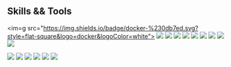 <!-- skills & tools -->
## Skills && Tools 
<im=g src="https://img.shields.io/badge/docker-%230db7ed.svg?style=flat-square&logo=docker&logoColor=white"> 
<img src="https://img.shields.io/badge/java-007396?style=flat-square&logo=OpenJDK&logoColor=white">
<img src="https://img.shields.io/badge/Spring-6DB33F?style=flat-square&logo=Spring&logoColor=white">
<img src="https://img.shields.io/badge/springboot-6DB33F?style=flat-square&logo=springboot&logoColor=white">
<img src="https://img.shields.io/badge/Spring Security-6DB33F?style=flat-square&logo=Spring Security&logoColor=white">
<img src="https://img.shields.io/badge/MySQL-4479A1?style=flat-square&logo=MySQL&logoColor=white">
<img src="https://img.shields.io/badge/nginx-%23009639.svg?style=flat-square&logo=nginx&logoColor=white">
<img src="https://img.shields.io/badge/docker-%230db7ed.svg?style=flat-square&logo=docker&logoColor=white"> 
<img src="https://img.shields.io/badge/grafana-%23F46800.svg?style=flat-square&logo=grafana&logoColor=white">
<img src="https://img.shields.io/badge/Prometheus-E6522C?style=flat-square&logo=Prometheus&logoColor=white">

<img src="https://img.shields.io/badge/HTML5-E34F26?style=flat-square&logo=HTML5&logoColor=white">
<img src="https://img.shields.io/badge/CSS3-1572B6?style=flat-square&logo=CSS3&logoColor=white">
<img src="https://img.shields.io/badge/JavaScript-F7DF1E?style=flat-square&logo=JavaScript&logoColor=white">
<img src="https://image.shields.io/badge/Thymeleaf-005F0F?style=flat-square&logo=Thymeleaf&logoColor=white">
<img src="https://img.shields.io/badge/Vue.js-4FC08D?style=flat-square&logo=Thymeleaf&logoColor=white">

<!-- gitanimals -->
<a href="https://github.com/devxb/gitanimals">
  <img src="https://render.gitanimals.org/farms/choidazzi"/>
</a>
  

